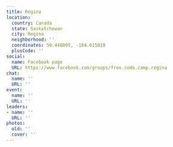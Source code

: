 ```yaml
---
title: Regina
location:
  country: Canada
  state: Saskatchewan
  city: Regina
  neighborhood: ''
  coordinates: 50.448095, -104.615818
  plusCode: ''
social:
  name: Facebook page
  URL: https://www.facebook.com/groups/free.code.camp.regina
chat:
  name: ''
  URL: ''
event:
  name: ''
  URL: ''
leaders:
- name: ''
  URL: ''
photos:
  old: ''
  cover: ''
---
```

